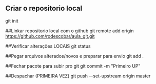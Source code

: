 ## Criar o repositorio local
git init

##Linkar repositorio local com o github
git remote add origin https://github.com/rodescobar/aula_git.git

##Verificar alterações LOCAIS
git status

##Pegar arquivos alterados/novos e preparar para envio
git add .

##Fechar pacote para subir pro git
git commit -m "Primeiro UP"

##Despachar (PRIMEIRA VEZ)
git push --set-upstream origin master
